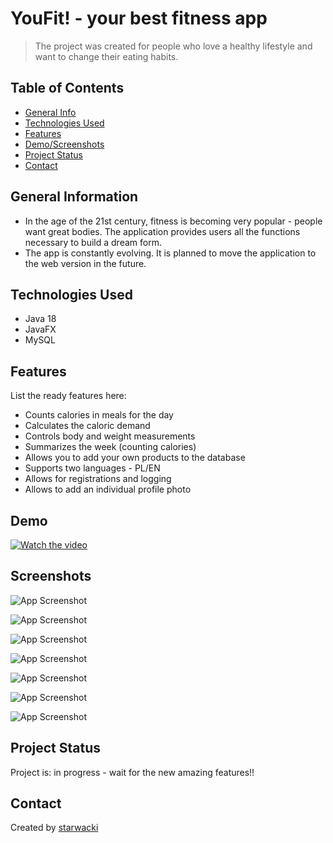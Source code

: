 # YouFit! - your best fitness app
> The project was created for people who love a healthy lifestyle and want to change their eating habits.


## Table of Contents
* [General Info](#general-information)
* [Technologies Used](#technologies-used)
* [Features](#features)
* [Demo/Screenshots](#demo)
* [Project Status](#project-status)
* [Contact](#contact)


## General Information
- In the age of the 21st century, fitness is becoming very popular - people want great bodies. The application provides users  all the functions necessary to build a dream form.
- The app is constantly evolving. It is planned to move the application to the web version in the future.



## Technologies Used
- Java 18
- JavaFX
- MySQL


## Features
List the ready features here:
- Counts calories in meals for the day
- Calculates the caloric demand
- Controls body and weight measurements
- Summarizes the week (counting calories)
- Allows you to add your own products to the database
- Supports two languages - PL/EN
- Allows for registrations and logging
- Allows  to add an individual profile photo


## Demo
[![Watch the video](https://i.imgur.com/LTHyga0.png)](https://www.youtube.com/watch?v=WystgtGMkZk)


## Screenshots
![App Screenshot](https://i.imgur.com/cireF6V.png)


![App Screenshot](https://i.imgur.com/VYcpUIh.png)


![App Screenshot](https://i.imgur.com/cXZbWlq.png)


![App Screenshot](https://i.imgur.com/fLDGQWn.png)


![App Screenshot](https://i.imgur.com/VEIO14l.png)


![App Screenshot](https://i.imgur.com/KQm4X3j.png)


![App Screenshot](https://i.imgur.com/uAfJZ4u.png)





## Project Status
Project is: in progress - wait for the new amazing features!! 


## Contact
Created by [starwacki](https://github.com/starwacki)
